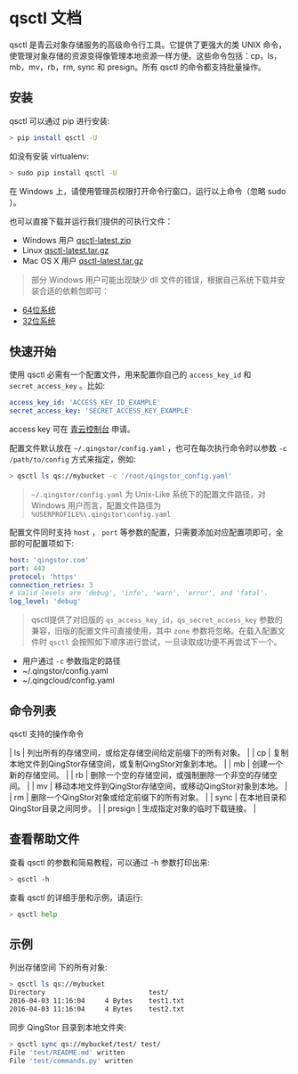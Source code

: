 ---
---

# qsctl 文档

qsctl 是青云对象存储服务的高级命令行工具。它提供了更强大的类 UNIX 命令，使管理对象存储的资源变得像管理本地资源一样方便。这些命令包括：cp，ls，mb，mv，rb，rm, sync 和 presign。所有 qsctl 的命令都支持批量操作。

## 安装

qsctl 可以通过 pip 进行安装:

```bash
> pip install qsctl -U
```

如没有安装 virtualenv:

```bash
> sudo pip install qsctl -U
```

在 Windows 上，请使用管理员权限打开命令行窗口，运行以上命令（忽略 sudo ）。

也可以直接下载并运行我们提供的可执行文件：

- Windows 用户 [qsctl-latest.zip](https://pek3a.qingstor.com/releases-qs/qsctl/qsctl-latest-windows.zip)
- Linux [qsctl-latest.tar.gz](https://pek3a.qingstor.com/releases-qs/qsctl/qsctl-latest-linux.tar.gz)
- Mac OS X 用户 [qsctl-latest.tar.gz](https://pek3a.qingstor.com/releases-qs/qsctl/qsctl-latest-darwin.tar.gz)

> 部分 Windows 用户可能出现缺少 dll 文件的错误，根据自己系统下载并安装合适的依赖包即可：

- [64位系统](https://pek3a.qingstor.com/releases-qs/qsctl/vc_redist.x64.exe)
- [32位系统](https://pek3a.qingstor.com/releases-qs/qsctl/vc_redist.x86.exe)

## 快速开始

使用 qsctl 必需有一个配置文件，用来配置你自己的 `access_key_id` 和 `secret_access_key` 。比如:

```yaml
access_key_id: 'ACCESS_KEY_ID_EXAMPLE'
secret_access_key: 'SECRET_ACCESS_KEY_EXAMPLE'
```

access key 可在 [青云控制台](https://console.qingcloud.com/access_keys/) 申请。

配置文件默认放在 `~/.qingstor/config.yaml` ，也可在每次执行命令时以参数 `-c /path/to/config` 方式来指定，例如:

```bash
> qsctl ls qs://mybucket -c '/root/qingstor_config.yaml'
```

> `~/.qingstor/config.yaml` 为 Unix-Like 系统下的配置文件路径，对 Windows 用户而言，配置文件路径为 `%USERPROFILE%\.qingstor\config.yaml`

配置文件同时支持 `host` ， `port` 等参数的配置，只需要添加对应配置项即可，全部的可配置项如下:

```yaml
host: 'qingstor.com'
port: 443
protocol: 'https'
connection_retries: 3
# Valid levels are 'debug', 'info', 'warn', 'error', and 'fatal'.
log_level: 'debug'
```

> qsctl提供了对旧版的 `qs_access_key_id`，`qs_secret_access_key` 参数的兼容，旧版的配置文件可直接使用，其中 `zone` 参数将忽略。在载入配置文件时 `qsctl` 会按照如下顺序进行尝试，一旦读取成功便不再尝试下一个。

- 用户通过 `-c` 参数指定的路径
- ~/.qingstor/config.yaml
- ~/.qingcloud/config.yaml

## 命令列表

qsctl 支持的操作命令

| ls | 列出所有的存储空间，或给定存储空间给定前缀下的所有对象。 |
| cp | 复制本地文件到QingStor存储空间，或复制QingStor对象到本地。 |
| mb | 创建一个新的存储空间。 |
| rb | 删除一个空的存储空间，或强制删除一个非空的存储空间。 |
| mv | 移动本地文件到QingStor存储空间，或移动QingStor对象到本地。 |
| rm | 删除一个QingStor对象或给定前缀下的所有对象。 |
| sync | 在本地目录和QingStor目录之间同步。 |
| presign | 生成指定对象的临时下载链接。 |

## 查看帮助文件

查看 qsctl 的参数和简易教程，可以通过 -h 参数打印出来:

```bash
> qsctl -h
```

查看 qsctl 的详细手册和示例，请运行:

```bash
> qsctl help
```

## 示例

列出存储空间  下的所有对象:

```bash
> qsctl ls qs://mybucket
Directory                          test/
2016-04-03 11:16:04     4 Bytes    test1.txt
2016-04-03 11:16:04     4 Bytes    test2.txt
```

同步 QingStor 目录到本地文件夹:

```bash
> qsctl sync qs://mybucket/test/ test/
File 'test/README.md' written
File 'test/commands.py' written
```
